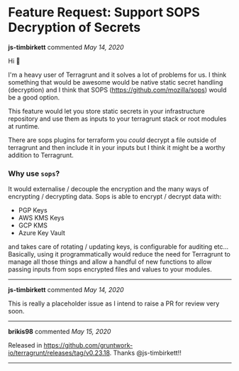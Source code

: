 # Feature Request: Support SOPS Decryption of Secrets

**js-timbirkett** commented *May 14, 2020*

Hi 👋 

I'm a heavy user of Terragrunt and it solves a lot of problems for us. I think something that would be awesome would be native static secret handling (decryption) and I think that SOPS (https://github.com/mozilla/sops) would be a good option.

This feature would let you store static secrets in your infrastructure repository and use them as inputs to your terragrunt stack or root modules at runtime.  

There are sops plugins for terraform you _could_ decrypt a file outside of terragrunt and then include it in your inputs but I think it might be a worthy addition to Terragrunt. 

### Why use `sops`?
It would externalise / decouple the encryption and the many ways of encrypting / decrypting data. Sops is able to encrypt / decrypt data with:
- PGP Keys
- AWS KMS Keys
- GCP KMS
- Azure Key Vault

and takes care of rotating / updating keys, is configurable for auditing etc... Basically, using it programmatically would reduce the need for Terragrunt to manage all those things and allow a handful of new functions to allow passing inputs from sops encrypted files and values to your modules.
<br />
***


**js-timbirkett** commented *May 14, 2020*

This is really a placeholder issue as I intend to raise a PR for review very soon. 
***

**brikis98** commented *May 15, 2020*

Released in https://github.com/gruntwork-io/terragrunt/releases/tag/v0.23.18. Thanks @js-timbirkett!!
***

